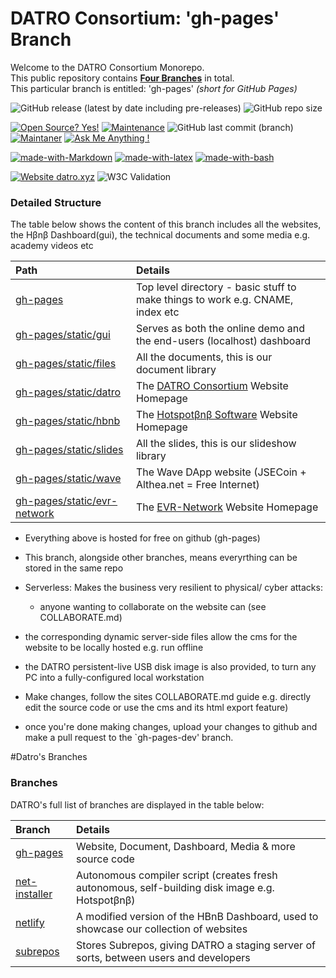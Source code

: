 # DATRO Consortium: 'gh-pages' Branch 

Welcome to the DATRO Consortium Monorepo.  
This public repository contains **[Four Branches](#Branches)** in total.   
This particular branch is entitled: 'gh-pages' *(short for GitHub Pages)*  

![GitHub release (latest by date including pre-releases)](https://img.shields.io/github/v/release/unclehowell/datro?include_prereleases&style=plastic)
![GitHub repo size](https://img.shields.io/github/repo-size/unclehowell/datro)

[![Open Source? Yes!](https://badgen.net/badge/Open%20Source%20%3F/Yes%21/blue?icon=github)](https://github.com/unclehowell/datro/)
[![Maintenance](https://img.shields.io/badge/Maintained%3F-yes-green.svg)](https://GitHub.com/unclehowell/datro/graphs/commit-activity)
![GitHub last commit (branch)](https://img.shields.io/github/last-commit/unclehowell/datro/gh-pages?style=plastic)
[![Maintaner](https://img.shields.io/badge/maintainer-unclehowell-blue)](https://GitHub.com/unclehowell)
[![Ask Me Anything !](https://img.shields.io/badge/Ask%20me-anything-1abc9c.svg)](https://GitHub.com/unclehowell/)  

[![made-with-Markdown](https://img.shields.io/badge/Made%20with-Markdown-1f425f.svg)](http://commonmark.org)
[![made-with-latex](https://img.shields.io/badge/Made%20with-LaTeX-1f425f.svg)](https://www.latex-project.org/)
[![made-with-bash](https://img.shields.io/badge/Made%20with-Bash-1f425f.svg)](https://www.gnu.org/software/bash/)  

[![Website datro.xyz](https://img.shields.io/website-up-down-green-red/https/datro.xyz.svg)](https://datro.xyz/)
![W3C Validation](https://img.shields.io/w3c-validation/html?targetUrl=https%3A%2F%2Fdatro.xyz)  


### Detailed Structure

The table below shows the content of this branch includes all the websites, the Hβnβ Dashboard(gui), the technical documents and some media e.g. academy videos etc
    
| Path                      | Details                                                                             |
|:--------------------------|:------------------------------------------------------------------------------------|
|[gh-pages](https://github.com/unclehowell/datro/tree/gh-pages "gh-pages branch") | Top level directory - basic stuff to make things to work e.g. CNAME, index etc     |
|[gh-pages/static/gui](https://github.com/unclehowell/datro/tree/gh-pages/static/gui "gh-pages gui") | Serves as both the online demo and the end-users (localhost) dashboard              |
|[gh-pages/static/files](https://github.com/unclehowell/datro/tree/gh-pages/static/files "gh-pages files") | All the documents, this is our document library                                     |
|[gh-pages/static/datro](https://github.com/unclehowell/datro/tree/gh-pages/static/datro "gh-pages datro")   | The [DATRO Consortium](https://datro.world "DATRO Consortium") Website Homepage             |
|[gh-pages/static/hbnb](https://github.com/unclehowell/datro/tree/gh-pages/static/hbnb "gh-pages Hotspotβnβ")  | The [Hotspotβnβ Software](https://hbnb.datro.world "Hotspotβnβ Software") Website Homepage  |
|[gh-pages/static/slides](https://github.com/unclehowell/datro/tree/gh-pages/static/slides "gh-pages Slides")  | All the slides, this is our slideshow library                                       |
|[gh-pages/static/wave](https://github.com/unclehowell/datro/tree/gh-pages/static/wave "gh-pages Wave DApp")  | The Wave DApp website (JSECoin + Althea.net = Free Internet)                        |
|[gh-pages/static/evr-network](https://github.com/unclehowell/datro/tree/gh-pages/static/evr-network "gh-pages EVR-Network")| The [EVR-Network](https://evr-network.datro.world "EVR-Network") Website Homepage           |


  - Everything above is hosted for free on github (gh-pages)
  - This branch, alongside other branches, means everyrthing can be stored in the same repo
  - Serverless: Makes the business very resilient to physical/ cyber attacks:
     - anyone wanting to collaborate on the website can (see COLLABORATE.md)

  - the corresponding dynamic server-side files allow the cms for the website to be locally hosted e.g. run offline
  - the DATRO persistent-live USB disk image is also provided, to turn any PC into a fully-configured local workstation
  - Make changes, follow the sites COLLABORATE.md guide e.g. directly edit the source code or use the cms and its html export feature)
  - once you're done making changes, upload your changes to github and make a pull request to the `gh-pages-dev' branch.

#Datro's Branches

### Branches

DATRO's full list of branches are displayed in the table below:

| Branch                    | Details                                                                             |
|:--------------------------|:------------------------------------------------------------------------------------|
|[gh-pages](https://github.com/unclehowell/datro/tree/gh-pages "gh-pages branch") | Website, Document, Dashboard, Media & more source code |
|[net-installer](https://github.com/unclehowell/datro/tree/net-installer "DATRO Net-Installer Branch") | Autonomous compiler script (creates fresh autonomous, self-building disk image e.g. Hotspotβnβ) |
|[netlify](https://github.com/unclehowell/datro/tree/netlify "DATRO Netlify Branch") | A modified version of the HBnB Dashboard, used to showcase our collection of websites |
|[subrepos](https://github.com/unclehowell/datro/tree/subrepos "DATRO SubRepos Branch") | Stores Subrepos, giving DATRO a staging server of sorts, between users and developers | 
 
